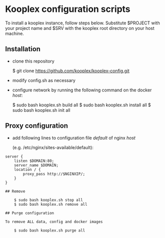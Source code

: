 # Kooplex configuration scripts

To install a kooplex instance, follow steps below. Substitute $PROJECT with your project name and
$SRV with the kooplex root directory on your host machine.

## Installation

* clone this repository

	$ git clone https://github.com/kooplex/kooplex-config.git

* modify config.sh as necessary
* configure network by running the following command on the docker _host_:

	$ sudo bash kooplex.sh build all
    $ sudo bash kooplex.sh install all
    $ sudo bash kooplex.sh init all

## Proxy configuration

* add following lines to configuration file _default_ of nginx _host_ 
 
  (e.g. /etc/nginx/sites-available/default):

```
server {
    listen $DOMAIN:80;
    server_name $DOMAIN;
    location / {
        proxy_pass http://$NGINXIP/;
    }
}

## Remove

    $ sudo bash kooplex.sh stop all
    $ sudo bash kooplex.sh remove all
    
## Purge configuration

To remove ALL data, config and docker images

    $ sudo bash kooplex.sh purge all